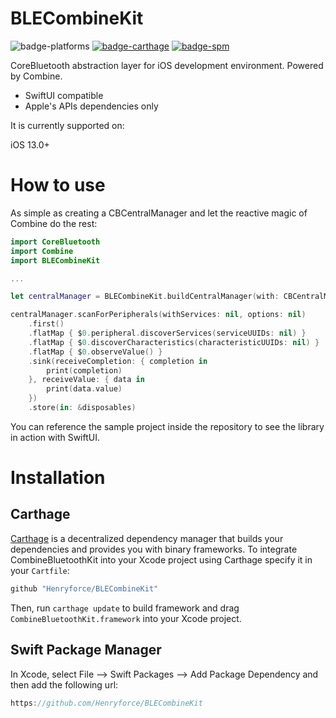 # BLECombineKit

![badge-platforms][] [![badge-carthage][]][carthage] [![badge-spm][]][spm]

CoreBluetooth abstraction layer for iOS development environment. Powered by Combine.

- SwiftUI compatible
- Apple's APIs dependencies only

It is currently supported on:

iOS 13.0+

# How to use

As simple as creating a CBCentralManager and let the reactive magic of Combine do the rest:

```swift
import CoreBluetooth
import Combine
import BLECombineKit

...

let centralManager = BLECombineKit.buildCentralManager(with: CBCentralManager())

centralManager.scanForPeripherals(withServices: nil, options: nil)
    .first()
    .flatMap { $0.peripheral.discoverServices(serviceUUIDs: nil) }
    .flatMap { $0.discoverCharacteristics(characteristicUUIDs: nil) }
    .flatMap { $0.observeValue() }
    .sink(receiveCompletion: { completion in
        print(completion)
    }, receiveValue: { data in
        print(data.value)
    })
    .store(in: &disposables)
```

You can reference the sample project inside the repository to see the library in action with SwiftUI.

# Installation

## Carthage

[Carthage](https://github.com/Carthage/Carthage) is a decentralized dependency manager that builds your dependencies and provides you with binary frameworks.
To integrate CombineBluetoothKit into your Xcode project using Carthage  specify it in your `Cartfile`:
```swift
github "Henryforce/BLECombineKit"
```
Then, run `carthage update` to build framework and drag `CombineBluetoothKit.framework` into your Xcode project.

## Swift Package Manager

In Xcode, select File --> Swift Packages --> Add Package Dependency and then add the following url:

```swift
https://github.com/Henryforce/BLECombineKit
```

[badge-platforms]: https://img.shields.io/badge/platforms-iOS%20-lightgrey.svg
[badge-carthage]: https://img.shields.io/badge/Carthage-compatible-4BC51D.svg?style=flat
[badge-spm]: https://img.shields.io/badge/Swift%20Package%20Manager-compatible-brightgreen.svg

[carthage]: https://github.com/Carthage/Carthage
[spm]: https://github.com/apple/swift-package-manager
